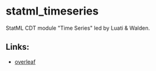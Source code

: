 # statml_timeseries
StatML CDT module "Time Series" led by Luati & Walden.  

## Links:

- [overleaf](https://www.overleaf.com/project/640f484bc364e2cf13c2025c)
